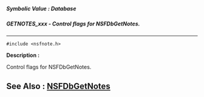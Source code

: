 ##### Symbolic Value : Database
##### GETNOTES_xxx - Control flags for NSFDbGetNotes.
---
```
#include <nsfnote.h>
```
**Description :**

Control flags for NSFDbGetNotes.

**See Also :**
[NSFDbGetNotes](/reference/Func/NSFDbGetNotes)
---
